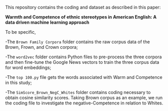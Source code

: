 This repository contains the coding and dataset as described in this paper: 

**Warmth and Competence of ethnic stereotypes in American English: A data driven machine learning approach**

To be specific, <br/>

   -The ``Brown Family Corpora`` folder contains the raw corpus data of the Brown, Frown, and Crown corpora; <br/>
  
   -The ``word2vec`` folder contains Python files to pre-process the three corpora and then fine-tune the Google News vectors to train the three corpus data for word embeddings; <br/>
  
  -The ``top 100.py`` file gets the words associated with Warm and Competence in this study;<br/>
  
  -The ``SimScore_Brown_NegC_Whites`` folder contains coding necessary to obtain cosine similarity scores. Taking Brown corpus as an example, we run the coding file to  investigate the negative-Competence in relation to Whites.  
  
  
   
